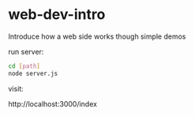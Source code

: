 # web-dev-intro
Introduce how a web side works though simple demos

run server:

```sh
cd [path]
node server.js
```

visit:

http://localhost:3000/index
